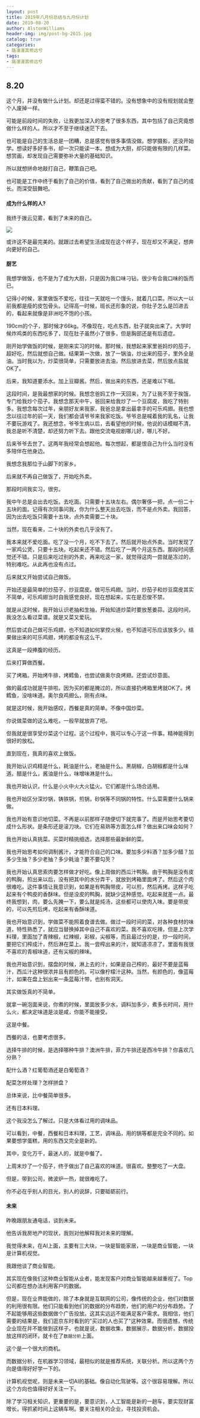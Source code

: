 ```yaml
---
layout: post
title: 2019年八月份总结与九月份计划
date: 2019-08-20
author: AlstonWilliams
header-img: img/post-bg-2015.jpg
catalog: true
categories:
- 路漫漫其修远兮
tags:
- 路漫漫其修远兮
---
```


## 8.20

这个月，并没有做什么计划。却还是过得蛮不错的。没有想象中的没有规划就会整个人废掉一样。

可能是前段时间的失败，让我更加深入的思考了很多东西，其中包括了自己究竟想做什么样的人。所以才不至于继续迷茫下去。

也可能是自己的生活总是一团糟，总是感觉有很多事情没做。想学摄影，还没开始学。想读好多好多书，却一次只能读一本。想成为大厨，却只能做有限的几样菜。想赏画，却发现自己需要弥补大量的基础知识。

所以就想拼命地敲打自己，鞭策自己吧。

也可能是工作中终于看到了自己的价值，看到了自己做出的贡献，看到了自己的成长。而深受鼓舞吧。

#### 成为什么样的人?

我终于拨云见雾，看到了未来的自己。

![](https://alstonwilliams.github.io/img/个人修养.png)

或许这不是最完美的。就跟过去希望生活成现在这个样子，现在却又不满足，想奔向更好的自己。

#### 厨艺

我想学做饭，也不是为了成为大厨，只是因为我口味刁钻，很少有合我口味的饭而已。

记得小时候，家里做饭不爱吃，往往一天就吃一个馒头，就着几口菜。所以大一以前我都是瘦的皮包骨头。记得高一时候，班长还形象的说，你肚子怎么是凹进去的，看起来就像是非洲吃不饱的小孩。

190cm的个子，那时候才66kg。不像现在，吃点东西，肚子就突出来了。大学时候炸鸡类的东西吃多了，现在肚子虽然小了很多，但是胸部还是有后遗症。

刚开始学做饭的时候，是刚来实习的时候。那时候，我想起来家里爸妈炒的茄子，超好吃，然后就想自己做。结果第一次做，放了一锅油，炒出来的茄子，里外全是油。当时我以为，炒菜很简单，只需要放进去油，然后放进去菜，然后放点盐就OK了。

后来，我知道要添水。加上豆瓣酱。然后，做出来的东西，还是难以下咽。

这段时间，是我最想家的时候。我想念爸妈工作一天回来，为了让我不至于挨饿，专门给我炒个茄子。我想念那天中午，爸回来给我炒了一个豆腐皮，我吃了特别多。我想念每次过年，亲朋好友来我家，我爸总是拿出最拿手的可乐鸡翅。我也想念以往过年的前一天，我们都会请爷爷来我家吃饭。爷爷总是喊着我的乳名，让我不要玩游戏了。我还想念，爷爷生病以后，去看望他的时候，他说的话模糊不清，我总是听不清楚，却还努力听下去。跟他交流电视剧哪儿好，哪儿不好。

后来爷爷去世了。这两年我经常会想起他。每次想起，都是恨自己为什么当时没有多陪伴在他身边。

我想念我那位于山脚下的家乡。

后来就不再自己做饭了，开始吃外卖。

那段时间我实习，很穷。

我中午总是会出去吃饭。去吃面。只需要十五块左右。偶尔奢侈一把，点一份二十五块的面。记得有次同事问我，你为什么整天出去吃饭，而不是点外卖。我回答，因为出去吃饭只需要十五块，点外卖需要二十块。

当然，现在看来，二十块的外卖也几乎没有了。

我本来就不爱吃面。吃了没一个月，吃不下去了。然后就开始点外卖。当时发现了一家鸡公煲，只要十五块。吃起来还不错。然后吃了一两个月这东西。那段时间感觉还不错。只是后来吃过别的外卖，再来吃这一家，就觉得这肉一尝就是冻过的，特别难吃。从此再也没有点过。

后来就又开始尝试自己做饭。

开始还是最简单的炒茄子，炒豆腐皮。做可乐鸡翅。当时，炒茄子和炒豆腐皮其实不简单，可乐鸡翅当时自我感觉良好。现在想起来，实在是忍俊不禁。

就是从这时候，我开始认识老抽和生抽，开始知道炒菜时要放葱姜蒜。这段时间，我没怎么看过菜谱。就是又菜又爱玩。

然后尝试自己做可乐鸡翅，也不知道如何掌控火候，也不知道可乐应该放多少。结果做出来的可乐鸡翅，烤的都没有这么干。

这真是一段捧腹的经历。

后来打算做西餐。

买了烤箱。开始烤牛排，烤鳕鱼，也尝试做奥尔良烤翅。还尝试炒意面。

做的最成功就是牛排啦。因为买的都是腌过的，所以直接扔烤箱里烤就OK了。烤鳕鱼，没啥味道。奥尔良鸡翅么，刚有点味。

就是这时候，我开始感叹，西餐是真的简单。不像中国炒菜。

你说做菜做的这么难吃，一般早就放弃了吧。

但我就是很享受炒菜这个过程。这个过程中，我可以专心于这一件事。精神能得到很好的放松。

直到现在，我真的喜欢上做饭。

我开始认识鸡精是什么，耗油是什么，老抽是什么。黑胡椒，白胡椒都是什么味道。醋是什么，酱油是什么，味增味淋是什么。

我也开始认识，什么是小火中火大火猛火。它们都是什么场合适用。

我也开始区分深炒锅，铸铁锅，煎锅，砂锅等不同锅的特性。什么菜需要什么锅来做。

我也开始有意识地切菜。不再是以前那样子随便切下就完事了。而是开始思考要切成什么形状。是条形还是滚刀块。它们在易熟等方面怎么样？做出来口味会如何？

我也开始认真挑菜。买菜时精挑细选，选择那些最新鲜的菜。

我也开始思考如何调制酱汁，才能符合自己的口味。要加多少料酒？加多少醋？加多少生抽？多少老抽？多少耗油？要不要勾芡？

我也开始认真思索肉要怎样做才好吃。像上周做的西瓜汁鸭胸。由于鸭胸是没有皮的鸭胸，煎出来以后，没有把其中的水分弄干，就放到烤箱里面烤了。然后这个肉很难吃。这件事情让我意识到，如果是有鸭胸带皮，可以煎，然后再烤。这样子吃起来有个鸭皮的香酥味。但是没皮的鸭胸，就缺少这种感觉。吃起来就差一点。最终我想到，肉，要么先腌一下，要么就是炖汤，这些都可以使肉入味。要是带皮的，可以先煎后烤，吃起来有香酥味道。

我也开始意识到，学做菜不能照着食谱去做。做过一段时间的菜，对各种食材的味道，特性熟悉了，就应当替换掉其中自己不喜欢的菜。我不喜欢吃辣，但是上次学料理，里面加了青辣椒，红辣椒，彩椒，尖椒等，而且最过分的是，炒一段时间，要把它们榨成汁，然后淋在菜上。我一尝榨出来的汁，就知道凉凉了。里面有我很不喜欢的青椒味道，还有尖椒的辣味。

我也开始意识到，摆盘的时候，淋上去的汁，如果是自己榨的，最好不要是蓝莓汁，西瓜汁这种很浓并且有颜色的。可以像柠檬汁这种。当然，有颜色的，像蓝莓汁，如果在盘上划出来一条蓝莓汁带，也别有洞天。

其实做饭真的不简单。

就拿一碗泡面来说，你煮的时候，里面放多少水，调料加多少，煮多长时间，用什么火，都决定味道是淡是咸，你能不能接受。

这是中餐。

西餐的话，也要考虑很多。

选择牛排的时候，是选择哪种牛排？澳洲牛排，菲力牛排还是西冷牛排？你喜欢几分熟？

配什么酒？红葡萄酒还是白葡萄酒？

配菜怎样处理？怎样拼盘？

总体来说，比中餐简单很多。

还有日本料理。

这个我没怎么了解过。只是大体看过用的调味品。

可以看到，中餐，西餐和日本料理，工艺，调味品，用的锅等都是完全不同的。如果要想学蛋糕，用的东西又完全是新的。

其中，变化万千，最迷人的，就是中餐了。

上周末炒了一个茄子，终于做出了自己喜欢的味道。很喜欢。整整吃了一大盘。

但是，带到公司，微波炉一热，就很难吃了。

你不必在乎别人的目光，别人的说辞，只要砥砺前行。

#### 未来

昨晚跟朋友通电话，谈到未来。

他告诉我房地产的现状，我则对他解释我对未来的理解。

我觉得未来，在AI上面，主要有三大块，一块是智能家居，一块是商业智能，一块是计算机视觉。

我跟他谈了商业智能。

其实现在像我们这种商业智能从业者，能发现客户对商业智能越来越重视了。Top公司都在想办法利用客户的数据。

但是，现在业界能做的，除了本身就是互联网的公司，像传统的企业，他们对数据的利用很有限。他们只能看到他们的数据的分布趋势，他们的用户的分布趋势。了不起能够用这些数据做个广告投放。这其实远远不能满足客户需求。我相信，他们需要的结果是，我们逛京东时看到的"买过的人也买了"这种效果。而很遗憾，传统企业现在并不能做到这样子。也就是说，数据收集，数据展示，数据分析，数据投放这样的闭环，就卡在了`数据分析`上面。

这个是一个很大的商机。

而数据分析，在机器学习领域，最相似的就是推荐系统，关联分析。所以这两个方向是值得好好学一下的。

计算机视觉呢，则是未来一切AI的基础。像自动化驾驶等。这个很容易理解。所以这个方向也值得好好关注一下。

除了学习相关知识，更重要的是，要意识到，人工智能是新的一趟车，要实现财富增长，得抓紧时间上这辆车啊。要关注相关的企业，寻找投资机会。
